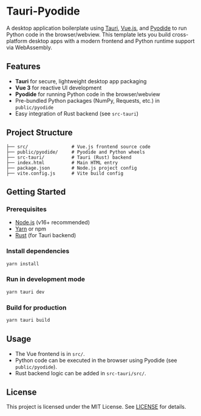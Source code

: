 # Tauri-Pyodide

A desktop application boilerplate using [Tauri](https://tauri.app/), [Vue.js](https://vuejs.org/), and [Pyodide](https://pyodide.org/) to run Python code in the browser/webview. This template lets you build cross-platform desktop apps with a modern frontend and Python runtime support via WebAssembly.

## Features
- **Tauri** for secure, lightweight desktop app packaging
- **Vue 3** for reactive UI development
- **Pyodide** for running Python code in the browser/webview
- Pre-bundled Python packages (NumPy, Requests, etc.) in `public/pyodide`
- Easy integration of Rust backend (see `src-tauri`)

## Project Structure
```
├── src/                # Vue.js frontend source code
├── public/pyodide/     # Pyodide and Python wheels
├── src-tauri/          # Tauri (Rust) backend
├── index.html          # Main HTML entry
├── package.json        # Node.js project config
├── vite.config.js      # Vite build config
```

## Getting Started

### Prerequisites
- [Node.js](https://nodejs.org/) (v16+ recommended)
- [Yarn](https://yarnpkg.com/) or npm
- [Rust](https://www.rust-lang.org/tools/install) (for Tauri backend)

### Install dependencies
```bash
yarn install
```

### Run in development mode
```bash
yarn tauri dev
```

### Build for production
```bash
yarn tauri build
```

## Usage
- The Vue frontend is in `src/`.
- Python code can be executed in the browser using Pyodide (see `public/pyodide`).
- Rust backend logic can be added in `src-tauri/src/`.

## License
This project is licensed under the MIT License. See [LICENSE](LICENSE) for details.
